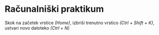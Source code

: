 # Računalniški praktikum
Skok na začetek vrstice *(Home)*,
izbriši trenutno vrstico *(Ctrl + Shift + K)*,
ustvari novo datoteko *(Ctrl + N)*
